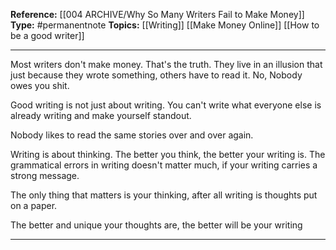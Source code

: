 **Reference:** [[004 ARCHIVE/Why So Many Writers Fail to Make Money]]
**Type:** #permanentnote 
**Topics:** [[Writing]] [[Make Money Online]] [[How to be a good writer]]

----
Most writers don't make money. That's the truth. 
They live in an illusion that just because they wrote something, others have to read it. 
No, Nobody owes you shit.

Good writing is not just about writing. You can't write what everyone else is already writing and make yourself standout.

Nobody likes to read the same stories over and over again. 

Writing is about thinking. The better you think, the better your writing is. The grammatical errors in writing doesn't matter much, if your writing carries a strong message.

The only thing that matters is your thinking, after all writing is thoughts put on a paper.

The better and unique your thoughts are, the better will be your writing

----

